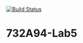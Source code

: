 [![Build Status](https://travis-ci.com/senseiyukisan/732A94-Lab5.svg?branch=master)](https://travis-ci.com/senseiyukisan/732A94-Lab5)

# 732A94-Lab5
